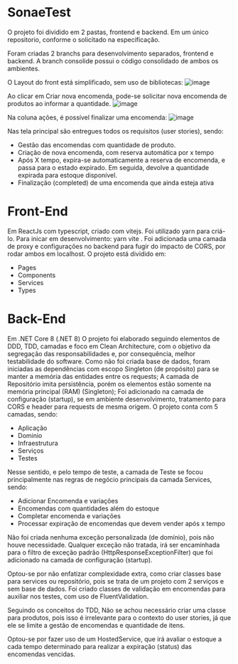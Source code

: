 # SonaeTest

O projeto foi dividido em 2 pastas, frontend e backend.
Em um único repositorio, conforme o solicitado na especificação.


Foram criadas 2 branchs para desenvolvimento separados, frontend e backend.
A branch consolide possui o código consolidado de ambos os ambientes.


O Layout do front está simplificado, sem uso de bibliotecas:
![image](https://github.com/user-attachments/assets/2fdde6c9-55cc-41b4-afc6-207e2cffd942)

Ao clicar em Criar nova encomenda, pode-se solicitar nova encomenda de produtos ao informar a quantidade.
![image](https://github.com/user-attachments/assets/effdb252-ad15-46eb-bae3-2a5d843b43a4)

Na coluna ações, é possível finalizar uma encomenda:
![image](https://github.com/user-attachments/assets/e08605a9-f3c3-468d-b0f9-60742ac27c01)



Nas tela principal são entregues todos os requisitos (user stories), sendo:
- Gestão das encomendas com quantidade de produto.
- Criação de nova encomenda, com reserva automática por x tempo
- Após X tempo, expira-se automaticamente a reserva de encomenda, e passa para o estado expirado. Em seguida, devolve a quantidade expirada para estoque disponível.
- Finalização (completed) de uma encomenda que ainda esteja ativa



# Front-End
Em ReactJs com typescript, criado com vitejs. 
Foi utilizado yarn para criá-lo.
Para inicar em desenvolvimento: yarn vite .
Foi adicionada uma camada de proxy e configurações no backend para fugir do impacto de CORS, por rodar ambos em localhost.
O projeto está dividido em:
- Pages
- Components
- Services
- Types


# Back-End
Em .NET Core 8 (.NET 8)
O projeto foi elaborado seguindo elementos de DDD, TDD, camadas e foco em Clean Architecture, com o objetivo da segregação das responsabilidades e, por consequência, melhor testabilidade do software.
Como não foi criada base de dados, foram iniciadas as dependências com escopo Singleton (de propósito) para se manter a memória das entidades entre os requests;
A camada de Repositório imita persistência, porém os elementos estão somente na memória principal (RAM) (Singleton);
Foi adicionado na camada de configuração (startup), se em ambiente desenvolvimento, tratamento para CORS e header para requests de mesma origem.
O projeto conta com 5 camadas, sendo:
- Aplicação
- Dominio
- Infraestrutura
- Serviços
- Testes

Nesse sentido, e pelo tempo de teste, a camada de Teste se focou principalmente nas regras de negócio principais da camada Services, sendo:
- Adicionar Encomenda e variações
- Encomendas com quantidades além do estoque
- Completar encomenda e variações
- Processar expiração de encomendas que devem vender após x tempo

Não foi criada nenhuma exceção personalizada (de domínio), pois não houve necessidade.
Qualquer exceção não tratada, irá ser encaminhada para o filtro de exceção padrão (HttpResponseExceptionFilter) que foi adicionado na camada de configuração (startup).


Optou-se por não enfatizar complexidade extra, como criar classes base para services ou repositório, pois se trata de um projeto com 2 serviços e sem base de dados.
Foi criado classes de validação em encomendas para auxiliar nos testes, com uso de FluentValidation.

Seguindo os conceitos do TDD,
Não se achou necessário criar uma classe para produtos, pois isso é irrelevante para o contexto do user stories, já que ele se limite a gestão de encomendas e quantidade de itens.

Optou-se por fazer uso de um HostedService, que irá avaliar o estoque a cada tempo determinado para realizar a expiração (status) das encomendas vencidas.
